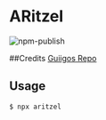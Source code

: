 # ARitzel

![npm-publish](https://github.com/guiigos/card/workflows/npm-publish/badge.svg)

##Credits
[Guiigos Repo](https://github.com/guiigos/card)

## Usage

```
$ npx aritzel
```
